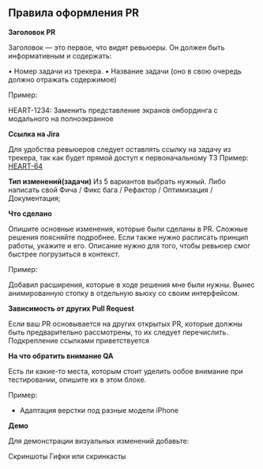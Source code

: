 ## Правила оформления PR

**Заголовок PR**

Заголовок — это первое, что видят ревьюеры. Он должен быть информативным и содержать:

• Номер задачи из трекера.
• Название задачи (оно в свою очередь должно отражать содержимое)

Пример:

HEART-1234: Заменить представление экранов онбординга с модального на полноэкранное

**Ссылка на Jira**

Для удобства ревьюеров следует оставлять ссылку на задачу из трекера, так как будет прямой доступ к первоначальному ТЗ
Пример:
[HEART-64](https://jira.csssr.io/browse/HEART-64)

**Тип изменений(задачи)**
Из 5 вариантов выбрать нужный. Либо написать свой
Фича / Фикс бага / Рефактор / Оптимизация / Документация; 

**Что сделано**

Опишите основные изменения, которые были сделаны в PR. Сложные решения поясняйте подробнее. Если также нужно расписать принцип работы, укажите и его. Описание нужно для того, чтобы ревьюер смог быстрее погрузиться в контекст.

Пример:

Добавил расширения, которые в ходе решения мне были нужны.
Вынес анимированную стопку в отдельную вьюху со своим интерфейсом.

**Зависимость от других Pull Request**

Если ваш PR основывается на других открытых PR, которые должны быть предварительно рассмотрены, то их следует перечислить. Подкрепление ссылками приветствуется

**На что обратить внимание QA**

Есть ли какие-то места, которым стоит уделить ообое внимание при тестировании, опишите их в этом блоке.

Пример: 
 - Адаптация верстки под разные модели iPhone

**Демо**

Для демонстрации визуальных изменений добавьте:

Скриншоты
Гифки или скринкасты
